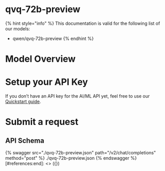 [#references:start]: <> ({ "template": "openapi" })
# qvq-72b-preview

{% hint style="info" %}
This documentation is valid for the following list of our models:
* qwen/qvq-72b-preview
{% endhint %}

# Model Overview


# Setup your API Key
If you don’t have an API key for the AI/ML API yet, feel free to use our [Quickstart guide](https://docs.aimlapi.com/quickstart/setting-up).

# Submit a request
## API Schema
{% swagger src="./qvq-72b-preview.json" path="/v2/chat/completions" method="post" %}
./qvq-72b-preview.json
{% endswagger %}
[#references:end]: <> ({})